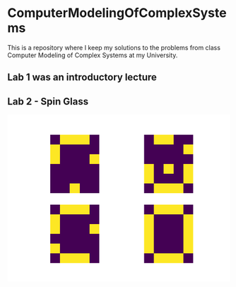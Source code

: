 # ComputerModelingOfComplexSystems
This is a repository where I keep my solutions to the problems from class Computer Modeling of Complex Systems at my University.

## Lab 1 was an introductory lecture

## Lab 2 - Spin Glass

![Pattern converging in spin glass](spinGlass/snapshot.png "Pattern converging in spin glass")